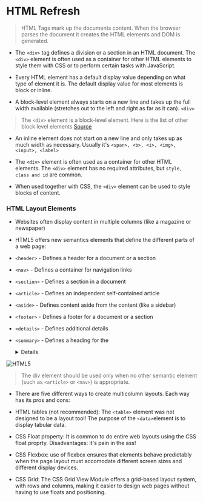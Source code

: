 # HTML Refresh

> HTML Tags mark up the documents content. When the browser parses the document it creates the HTML elements and DOM is generated.

* The `<div>` tag defines a division or a section in an HTML document. The `<div>` element is often used as a container for other HTML elements to style them with CSS or to perform certain tasks with JavaScript.

* Every HTML element has a default display value depending on what type of element it is. The default display value for most elements is block or inline.

* A block-level element always starts on a new line and takes up the full width available (stretches out to the left and right as far as it can). `<div>`

> The `<div>` element is a block-level element. Here is the list of other block level elements [Source](https://www.w3schools.com/html/html_blocks.asp)

* An inline element does not start on a new line and only takes up as much width as necessary. Usually it's `<span>, <b>, <i>, <img>, <input>, <label>`

* The `<div>` element is often used as a container for other HTML elements. The `<div>` element has no required attributes, but `style, class and id` are common.

* When used together with CSS, the `<div>` element can be used to style blocks of content.

### HTML Layout Elements

* Websites often display content in multiple columns (like a magazine or newspaper)

* HTML5 offers new semantics elements that define the different parts of a web page:

* `<header>` - Defines a header for a document or a section
* `<nav>` - Defines a container for navigation links
* `<section>` - Defines a section in a document
* `<article>` - Defines an independent self-contained article
* `<aside>` - Defines content aside from the content (like a sidebar)
* `<footer>` - Defines a footer for a document or a section
* `<details>` - Defines additional details
* `<summary>` - Defines a heading for the <details> element

![HTML5](https://www.w3schools.com/html/img_sem_elements.gif)

> The div element should be used only when no other semantic element (such as `<article>` or `<nav>`) is appropriate. 

* There are five different ways to create multicolumn layouts. Each way has its pros and cons:

* HTML tables (not recommended): The `<table>` element was not designed to be a layout tool! The purpose of the `<data>`element is to display tabular data.
* CSS Float property: It is common to do entire web layouts using the CSS float proprty. Disadvantages: it's pain in the ass!
* CSS Flexbox: use of flexbox ensures that elements behave predictably when the page layout must accomodate different screen sizes and different display devices.
* CSS Grid: The CSS Grid View Module offers a grid-based layout system, with rows and columns, making it easier to design web pages without having to use floats and positioning.
